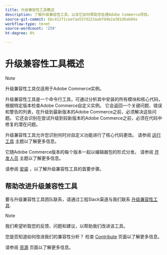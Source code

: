 ```yaml
---
title: 升级兼容性工具概述
description: 了解升级兼容性工具，以及它如何帮助您处理Adobe Commerce项目。
source-git-commit: bbc412f1ceafaa557d223aabfd4b2a381d6ab04a
workflow-type: tm+mt
source-wordcount: '259'
ht-degree: 0%

---
```



# 升级兼容性工具概述

>[!NOTE]
>
>升级兼容性工具仅适用于Adobe Commerce实例。

升级兼容性工具是一个命令行工具，可通过分析其中安装的所有模块和核心代码，根据特定版本检查Adobe Commerce自定义实例。 它会返回一个关键问题、错误和警告的列表，在升级到最新版本的Adobe Commerce之前，必须解决这些问题。 它还会识别在尝试升级到较新版本的Adobe Commerce之前，必须在代码中修复的潜在问题。

升级兼容性工具允许您识别何时对自定义功能进行了核心代码更改。 请参阅 [运行工具](../upgrade-compatibility-tool/run.md) 主题以了解更多信息。

它随Adobe Commerce版本的每个版本一起以编辑器包的形式分发。 请参阅 [开发人员](../upgrade-compatibility-tool/developer.md) 主题以了解更多信息。

请参阅 [安装](../upgrade-compatibility-tool/install.md) ，以了解升级兼容性工具的首要步骤。

## 帮助改进升级兼容性工具

要与升级兼容性工具团队联系，请通过工程Slack渠道与我们联系 [升级兼容性工具](https://magentocommeng.slack.com/archives/C019Y143U9F).

>[!NOTE]
>
>我们希望听取您的反馈、问题和建议，以帮助我们改进该工具。

您是否知道如何改进我们的兼容性分析？ 检查 [Contribute](https://devdocs.magento.com/guides/v2.4/coding-standards/contributing.html) 页面以了解更多信息。

请参阅 [资源](https://devdocs.magento.com/community/resources/resources.html) 页面以了解更多信息。
